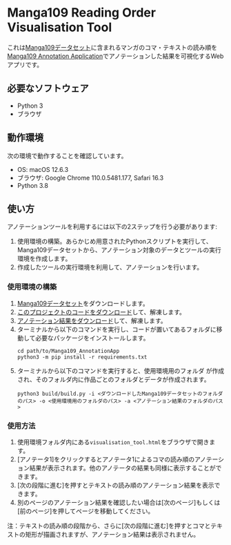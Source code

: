 # Manga109 Reading Order Visualisation Tool
これは[Manga109データセット](http://www.manga109.org/ja/index.html)に含まれるマンガのコマ・テキストの読み順を[Manga109 Annotation Application](https://github.com/mu-perori/Manga109_AnnotationApp)でアノテーションした結果を可視化するWebアプリです。

## 必要なソフトウェア
- Python 3
- ブラウザ

## 動作環境
次の環境で動作することを確認しています。
- OS: macOS 12.6.3
- ブラウザ: Google Chrome 110.0.5481.177, Safari 16.3
- Python 3.8

## 使い方
アノテーションツールを利用するには以下の2ステップを行う必要があります:
1. 使用環境の構築。あらかじめ用意されたPythonスクリプトを実行して、Manga109データセットから、アノテーション対象のデータとツールの実行環境を作成します。
1. 作成したツールの実行環境を利用して、アノテーションを行います。

### 使用環境の構築
1. [Manga109データセット](http://www.manga109.org/ja/download.html)をダウンロードします。
1. [このプロジェクトのコードをダウンロード](https://github.com/mu-perori/Manga109-reading-order-visualisation-tool/archive/refs/tags/v3.0.zip)して、解凍します。
1. [アノテーション結果をダウンロード](https://github.com/mu-perori/Manga109-reading-order-dataset/archive/refs/tags/v3.0.zip)して、解凍します。
1. ターミナルから以下のコマンドを実行し、コードが置いてあるフォルダに移動して必要なパッケージをインストールします。
   ```
   cd path/to/Manga109_AnnotationApp
   python3 -m pip install -r requirements.txt
   ```
1. ターミナルから以下のコマンドを実行すると、使用環境用のフォルダ
が作成され、そのフォルダ内に作品ごとのフォルダとデータが作成されます。
   ```
   python3 build/build.py -i <ダウンロードしたManga109データセットのフォルダのパス> -o <使用環境用のフォルダのパス> -a <アノテーション結果のフォルダのパス>
   ```

### 使用方法
1. 使用環境フォルダ内にある`visualisation_tool.html`をブラウザで開きます。
1. [アノテータ1]をクリックするとアノテータ1によるコマの読み順のアノテーション結果が表示されます。他のアノテータの結果も同様に表示することができます。
1. [次の段階に進む]を押すとテキストの読み順のアノテーション結果を表示できます。
1. 別のページのアノテーション結果を確認したい場合は[次のページ]もしくは[前のページ]を押してページを移動してください。

注：テキストの読み順の段階から、さらに[次の段階に進む]を押すとコマとテキストの矩形が描画されますが、アノテーション結果は表示されません。

